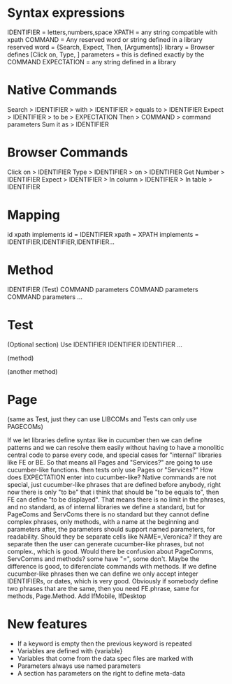 # Syntax expressions
IDENTIFIER = letters,numbers,space
XPATH = any string compatible with xpath
COMMAND = Any reserved word or string defined in a library
reserved word = {Search, Expect, Then, [Arguments]}
library = Browser defines [Click on, Type, ]
parameters = this is defined exactly by the COMMAND
EXPECTATION = any string defined in a library

# Native Commands
Search > IDENTIFIER > with > IDENTIFIER > equals to > IDENTIFIER
Expect > IDENTIFIER > to be > EXPECTATION
Then > COMMAND > command parameters
Sum it as > IDENTIFIER

# Browser Commands
Click on > IDENTIFIER
Type > IDENTIFIER > on > IDENTIFIER
Get Number > IDENTIFIER
Expect > IDENTIFIER > In column > IDENTIFIER > In table > IDENTIFIER

# Mapping
id  xpath   implements
id = IDENTIFIER
xpath = XPATH
implements = IDENTIFIER,IDENTIFIER,IDENTIFIER...

# Method
IDENTIFIER (Test)
    COMMAND parameters
    COMMAND parameters
    COMMAND parameters
    ...

# Test
(Optional section)
Use IDENTIFIER
    IDENTIFIER
    IDENTIFIER
    ...

(method)

(another method)

# Page
(same as Test, just they can use LIBCOMs and Tests can only use PAGECOMs)


If we let libraries define syntax like in cucumber then we can define patterns and we can resolve them easily without having to have a monolitic central code to parse every code, and special cases for "internal" libraries like FE or BE.
So that means all Pages and "Services?" are going to use cucumber-like functions. then tests only use Pages or "Services?"
How does EXPECTATION enter into cucumber-like? Native commands are not special, just cucumber-like phrases that are defined before anybody, right now there is only "to be" that i think that should be "to be equals to", then FE can define "to be displayed". That means there is no limit in the phrases, and no standard, as of internal libraries we define a standard, but for PageComs and ServComs there is no standard but they cannot define complex phrases, only methods, with a name at the beginning and parameters after, the parameters should support named parameters, for readability. Should they be separate cells like NAME=,Veronica? If they are separate then the user can generate cucumber-like phrases, but not complex., which is good. Would there be confusion about PageComms, ServComms and methods? some have "=", some don't. Maybe the difference is good, to diferenciate commands with methods.
If we define cucumber-like phrases then we can define we only accept integer IDENTIFIERs, or dates, which is very good.
Obviously if somebody define two phrases that are the same, then you need FE.phrase, same for methods, Page.Method.
Add IfMobile, IfDesktop


# New features
* If a keyword is empty then the previous keyword is repeated
* Variables are defined with {variable}
* Variables that come from the data spec files are marked with <variable>
* Parameters always use named parameters
* A section has parameters on the right to define meta-data
